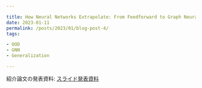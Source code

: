 ```yaml
---

title: How Neural Networks Extrapolate: From Feedforward to Graph Neural Networks [Keyulu Xu et al., ICLR2021]
date: 2023-01-11
permalink: /posts/2023/01/blog-post-4/
tags:

- OOD
- GNN
- Generalization

---
```


紹介論文の発表資料: [スライド発表資料](https://drive.google.com/file/d/1NifWxr5hIA4T3H_-DzPvNoWLFV0U_Lut/view?usp=sharing)



